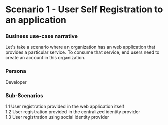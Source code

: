 # Scenario 1 - User Self Registration to an application

### Business use-case narrative

Let's take a scenario where an organization has an web application that provides a particular service. To consume that service, end users need to create an account in this organization.

### Persona
Developer

### Sub-Scenarios
1.1 User registration provided in the web application itself</br>
1.2 User registration provided in the centralized identity provider</br>
1.3 User registration using social identity provider</br>

